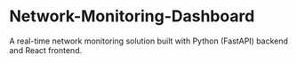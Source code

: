 # Network-Monitoring-Dashboard
A real-time network monitoring solution built with Python (FastAPI) backend and React frontend.
